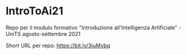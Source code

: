 # IntroToAi21
Repo per il modulo formativo "Introduzione all'Intelligenza Artificiale" - UniTS agosto-settembre 2021

Short URL per repo: https://bit.ly/3juMvbq